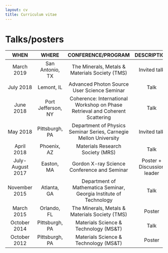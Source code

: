 ```yaml
---
layout: cv
title: Curriculum vitae
---
```


# Talks/posters

| **WHEN** | **WHERE** | **CONFERENCE/PROGRAM** | **DESCRIPTION** |
|:--------:|:---------:|:----------------------:|:---------------:|
| March 2019 | San Antonio, TX | The Minerals, Metals & Materials Society (TMS) | Invited talk |
| July 2018 | Lemont, IL | Advanced Photon Source User Science Seminar | Talk |
| June 2018 | Port Jefferson, NY | Coherence: International Workshop on Phase Retrieval and Coherent Scattering | Talk |
| May 2018 | Pittsburgh, PA | Department of Physics Seminar Series, Carnegie Mellon University | Invited talk |
| April 2018 | Phoenix, AZ | Materials Research Society (MRS) | Talk |
| July-August 2017 | Easton, MA | Gordon X-ray Science Conference and Seminar | Poster + Discussion leader |
| November 2015 | Atlanta, GA | Department of Mathematica Seminar, Georgia Institute of Technology | Talk |
| March 2015 | Orlando, FL | The Minerals, Metals & Materials Society (TMS) | Poster | 
| October 2014 | Pittsburgh, PA | Materials Science & Technology (MS&T) | Talk |
| October 2012 | Pittsburgh, PA | Materials Science & Technology (MS&T) | Poster |
